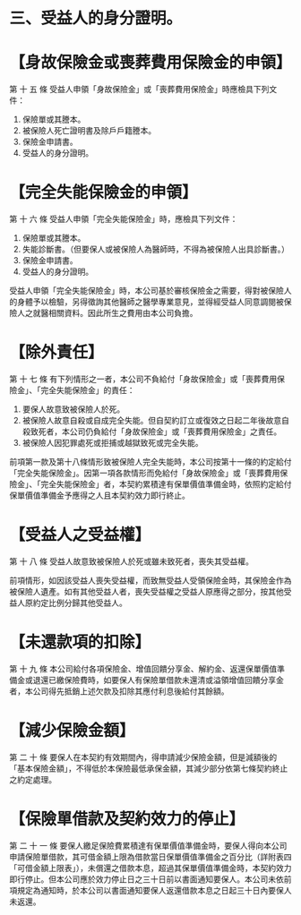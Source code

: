 # 三、受益人的身分證明。

# 【身故保險金或喪葬費用保險金的申領】

第 十 五 條 受益人申領「身故保險金」或「喪葬費用保險金」時應檢具下列文件：

1. 保險單或其謄本。
2. 被保險人死亡證明書及除戶戶籍謄本。
3. 保險金申請書。
4. 受益人的身分證明。

# 【完全失能保險金的申領】

第 十 六 條 受益人申領「完全失能保險金」時，應檢具下列文件：

1. 保險單或其謄本。
2. 失能診斷書。（但要保人或被保險人為醫師時，不得為被保險人出具診斷書。）
3. 保險金申請書。
4. 受益人的身分證明。

受益人申領「完全失能保險金」時，本公司基於審核保險金之需要，得對被保險人的身體予以檢驗，另得徵詢其他醫師之醫學專業意見，並得經受益人同意調閱被保險人之就醫相關資料。因此所生之費用由本公司負擔。

# 【除外責任】

第 十 七 條 有下列情形之一者，本公司不負給付「身故保險金」或「喪葬費用保險金」、「完全失能保險金」的責任：

1. 要保人故意致被保險人於死。
2. 被保險人故意自殺或自成完全失能。但自契約訂立或復效之日起二年後故意自殺致死者，本公司仍負給付「身故保險金」或「喪葬費用保險金」之責任。
3. 被保險人因犯罪處死或拒捕或越獄致死或完全失能。

前項第一款及第十八條情形致被保險人完全失能時，本公司按第十一條的約定給付「完全失能保險金」。因第一項各款情形而免給付「身故保險金」或「喪葬費用保險金」、「完全失能保險金」者，本契約累積達有保單價值準備金時，依照約定給付保單價值準備金予應得之人且本契約效力即行終止。

# 【受益人之受益權】

第 十 八 條 受益人故意致被保險人於死或雖未致死者，喪失其受益權。

前項情形，如因該受益人喪失受益權，而致無受益人受領保險金時，其保險金作為被保險人遺產。如有其他受益人者，喪失受益權之受益人原應得之部分，按其他受益人原約定比例分歸其他受益人。

# 【未還款項的扣除】

第 十 九 條 本公司給付各項保險金、增值回饋分享金、解約金、返還保單價值準備金或退還已繳保險費時，如要保人有保險單借款未還清或溢領增值回饋分享金者，本公司得先抵銷上述欠款及扣除其應付利息後給付其餘額。

# 【減少保險金額】

第 二 十 條 要保人在本契約有效期間內，得申請減少保險金額，但是減額後的「基本保險金額」，不得低於本保險最低承保金額，其減少部分依第七條契約終止之約定處理。

# 【保險單借款及契約效力的停止】

第 二 十 一 條 要保人繳足保險費累積達有保單價值準備金時，要保人得向本公司申請保險單借款，其可借金額上限為借款當日保單價值準備金之百分比（詳附表四「可借金額上限表」），未償還之借款本息，超過其保單價值準備金時，本契約效力即行停止。但本公司應於效力停止日之三十日前以書面通知要保人。本公司未依前項規定為通知時，於本公司以書面通知要保人返還借款本息之日起三十日內要保人未返還。